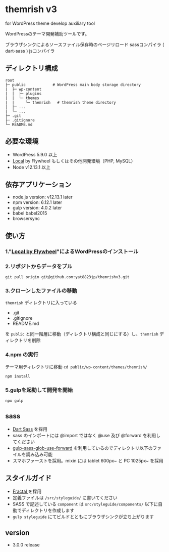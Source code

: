 # themrish v3

for WordPress theme develop auxiliary tool

WordPressのテーマ開発補助ツールです。

ブラウザシンクによるソースファイル保存時のページリロード sassコンパイラ ( dart-sass ) jsコンパイラ

## ディレクトリ構成
```
root
├─ public            # WordPress main body storage directory
|  ├─ wp-content
|  |  ├─ plugins
|  |  └─ themes
|  |     └─ themrish   # themrish theme directory
│  ├─ ...
|  └─ ...
├─ .git
├─ .gitignore
└─ README.md
```

## 必要な環境

- WordPress 5.9.0 以上
- [Local](https://local.getflywheel.com/) by Flywheel もしくはその他開発環境（PHP, MySQL）
- Node v12.13.1 以上

## 依存アプリケーション

- node.js version: v12.13.1 later
- npm version: 6.12.1 later
- gulp version: 4.0.2 later
- babel babel2015
- browsersync

## 使い方
### 1."[Local by Flywheel](https://local.getflywheel.com/)"によるWordPressのインストール

### 2.リポジトからデータをプル
``` git pull origin git@github.com:yat8823jp/themrishv3.git ```

### 3.クローンしたファイルの移動

``` themrish ``` ディレクトリに入っている

- .git
- .gitignore
- README.md

を ```public``` と同一階層に移動（ディレクトリ構成と同じにする）し、``` themrish ``` ディレクトリを削除

### 4.npm の実行

テーマ用ディレクトリに移動
``` cd public/wp-content/themes/themrish/ ```

``` npm install ```

### 5.gulpを起動して開発を開始

``` npx gulp ```

## sass

- [Dart Sass](https://www.npmjs.com/package/sass) を採用
- sass のインポートには @import ではなく @use 及び @forward を利用してください
- [gulp-sass-glob-use-forward](https://www.npmjs.com/package/gulp-sass-glob) を利用しているのでディレクトリ以下のファイルを読み込み可能
- スマホファーストを採用。mixin には tablet 600px~ と PC 1025px~ を採用

## スタイルガイド

- [Fractal ](https://www.npmjs.com/package/@frctl/fractal) を採用
- 定義ファイルは ` /src/styleguide/ ` に書いてください
- SASS で記述している ` component ` は ` src/styleguide/components/ ` 以下に自動でディレクトリを作成します
- ` gulp styleguide ` にてビルドとともにブラウザシンクが立ち上がります

## version

- 3.0.0 release